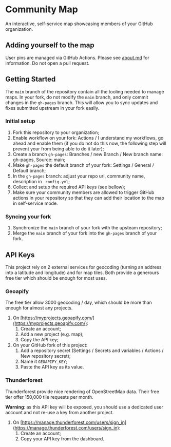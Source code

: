 # Community Map

An interactive, self-service map showcasing members of your GitHub organization.

## Adding yourself to the map

User pins are managed via GitHub Actions.
Please see [about.md](about) for information.
Do not open a pull request.

## Getting Started

The `main` branch of the repository contain all the tooling needed to manage maps.  In your fork, do not modify the `main` branch, and only commit changes in the `gh-pages` branch.
This will allow you to sync updates and fixes submitted upstream in your fork easily.

### Initial setup

1. Fork this repository to your organization;
1. Enable workflow on your fork: Actions / I understand my workflows, go ahead and enable them (if you do not do this now, the following step will prevent your from being able to do it later);
1. Create a branch `gh-pages`: Branches / new Branch / New branch name: gh-pages, Source: main;
1. Make `gh-pages` the default branch of your fork: Settings / General / Default branch;
1. In the `gh-pages` branch: adjust your repo url, community name, description in `_config.yml`;
1. Collect and setup the required API keys (see bellow);
1. Make sure your community members are allowed to trigger GitHub actions in your repository so that they can add their location to the map in self-service mode.

### Syncing your fork

1. Synchronize the `main` branch of your fork with the upsteam repository;
1. Merge the `main` branch of your fork into the `gh-pages` branch of your fork.

## API Keys

This project rely on 2 external services for geocoding (turning an address into a latitude and longitude) and for map tiles.  Both provide a generours free tier which should be enough for most uses.

### Geoapify

The free tier allow 3000 geocoding / day, which should be more than enough for almost any projects.

1. On [https://myprojects.geoapify.com/](https://myprojects.geoapify.com/):
   1. Create an account;
   1. Add a new project (e.g. map);
   1. Copy the API key;
1. On your GitHub fork of this project:
   1. Add a repository secret (Settings / Secrets and variables / Actions / New repository secret);
   1. Name it `GEOAPIFY_KEY`;
   1. Paste the API key as its value.

### Thunderforest

Thunderforest provide nice rendering of OpenStreetMap data.  Their free tier offer 150,000 tile requests per month.

**Warning**: as this API key will be exposed, you should use a dedicated user account and not re-use a key from another project.

1. On [https://manage.thunderforest.com/users/sign_in](https://manage.thunderforest.com/users/sign_in):
   1. Create an account;
   1. Copy your API key from the dashboard.
